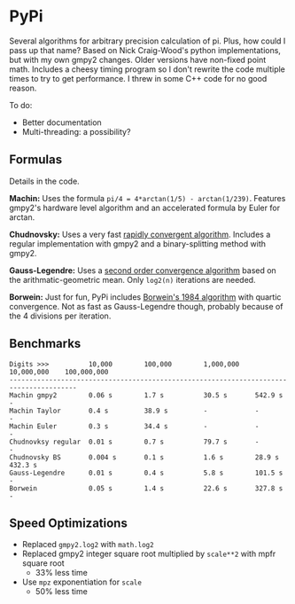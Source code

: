 PyPi
====

Several algorithms for arbitrary precision calculation of pi. Plus, how could I pass up that name? 
Based on Nick Craig-Wood's python implementations, but with my own gmpy2 changes. Older versions have non-fixed point math. Includes a cheesy timing program so I don't rewrite the code multiple times to try to get performance. I threw in some C++ code for no good reason.

To do: 
- Better documentation 
- Multi-threading: a possibility?

Formulas
--------
Details in the code.

**Machin:** Uses the formula `pi/4 = 4*arctan(1/5) - arctan(1/239)`. Features gmpy2's hardware level algorithm and an accelerated formula by Euler for arctan. 

**Chudnovsky:** Uses a very fast [rapidly convergent algorithm](http://en.wikipedia.org/wiki/Chudnovsky_algorithm). Includes a regular implementation with gmpy2 and a binary-splitting method with gmpy2.  

**Gauss-Legendre:** Uses a [second order convergence algorithm](https://en.wikipedia.org/wiki/Gauss-Legendre_algorithm) based on the arithmatic-geometric mean. Only `log2(n)` iterations are needed.

**Borwein:** Just for fun, PyPi includes [Borwein's 1984 algorithm](https://en.wikipedia.org/wiki/Borwein's_algorithm#Quartic_convergence_.281984.29) with quartic convergence. Not as fast as Gauss-Legendre though, probably because of the 4 divisions per iteration. 

Benchmarks
----------
    Digits >>>          10,000        100,000        1,000,000    10,000,000    100,000,000
    ---------------------------------------------------------------------------------------
    Machin gmpy2        0.06 s        1.7 s          30.5 s       542.9 s       -
    Machin Taylor       0.4 s         38.9 s         -            -             -
    Machin Euler        0.3 s         34.4 s         -            -             -
    Chudnovksy regular  0.01 s        0.7 s          79.7 s       -             -
    Chudnovsky BS       0.004 s       0.1 s          1.6 s        28.9 s        432.3 s
    Gauss-Legendre      0.01 s        0.4 s          5.8 s        101.5 s       -
    Borwein             0.05 s        1.4 s          22.6 s       327.8 s       -



Speed Optimizations 
-------------------
- Replaced `gmpy2.log2` with `math.log2`
- Replaced gmpy2 integer square root multiplied by `scale**2` with mpfr square root
    - 33% less time
- Use `mpz` exponentiation for `scale`
    - 50% less time


